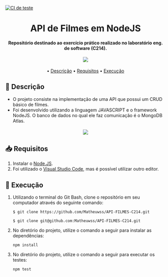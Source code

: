[![CI de teste](https://github.com/Matheuwss/API-FILMES-C214/actions/workflows/node.js.yml/badge.svg?branch=main)](https://github.com/Matheuwss/API-FILMES-C214/actions/workflows/node.js.yml)

<h1 align="center">API de Filmes em NodeJS </h1>
<h4 align="center">Repositório destinado ao exercício prático realizado no laboratório eng. de software (C214).</h4>

<h4 align="center"><img src="https://img.icons8.com/external-avoca-kerismaker/64/null/external-Programing-web-development-avoca-kerismaker.png"/>
</h4>

<p align="center">
  • <a href="#Descrição">Descrição</a> •
    <a href="#Requisitos">Requisitos</a> •
    <a href="#Execução">Execução</a> 
</p>

<h2 id="Descrição">📝 Descrição</h2>

* O projeto consiste na implementação de uma API que possui um CRUD básico de filmes.
* Foi desenvolvido utilizando a linguagem JAVASCRIPT e o framework NodeJS. O banco de dados no qual ele faz comunicação é o MongoDB Atlas.

<h4 align="center">
<img src="https://img.icons8.com/external-flaticons-lineal-color-flat-icons/64/null/external-javascript-mobile-app-development-flaticons-lineal-color-flat-icons-3.png"/>
</h4>

<h2 id="Requisitos">📥 Requisitos</h2>

1. Instalar o [Node.JS](https://nodejs.org/en/download/).
2. Foi utilizado o [Visual Studio Code](https://code.visualstudio.com/), mas  é possível utilizar outro editor.

<h2 id="Execução">🧩 Execução</h2>

1. Utilizando o terminal do Git Bash, clone o repositório em seu computador através do seguinte comando:
    ```
    $ git clone https://github.com/Matheuwss/API-FILMES-C214.git
    ```
    ```
    $ git clone git@github.com:Matheuwss/API-FILMES-C214.git
    ```

2. No diretório do projeto, utilize o comando a seguir para instalar as dependências:
    ```
    npm install
    ```
3. No diretório do projeto, utilize o comando a seguir para executar os testes:
    ```
    npm test
    ```
    